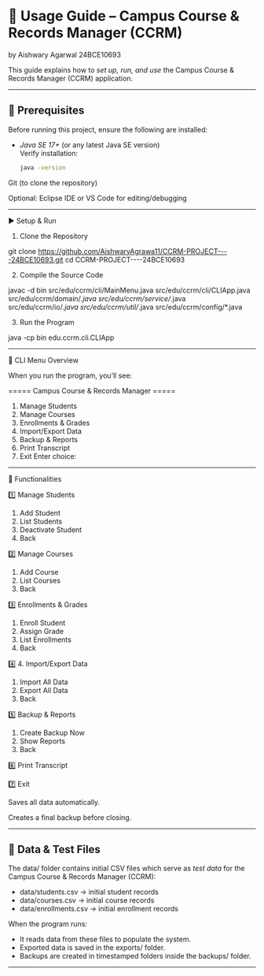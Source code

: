 # 📘 Usage Guide – Campus Course & Records Manager (CCRM)
by Aishwary Agarwal
24BCE10693

This guide explains how to *set up, run, and use* the Campus Course & Records Manager (CCRM) application.

---

## 🔧 Prerequisites

Before running this project, ensure the following are installed:

- *Java SE 17+* (or any latest Java SE version)  
  Verify installation:
  ```bash
  java -version

Git (to clone the repository)

Optional: Eclipse IDE or VS Code for editing/debugging



---

▶ Setup & Run

1. Clone the Repository

git clone https://github.com/AishwaryAgrawa11/CCRM-PROJECT----24BCE10693.git
cd CCRM-PROJECT----24BCE10693

2. Compile the Source Code

javac -d bin src/edu/ccrm/cli/MainMenu.java src/edu/ccrm/cli/CLIApp.java src/edu/ccrm/domain/*.java src/edu/ccrm/service/*.java src/edu/ccrm/io/*.java src/edu/ccrm/util/*.java src/edu/ccrm/config/*.java

3. Run the Program

java -cp bin edu.ccrm.cli.CLIApp

---

📑 CLI Menu Overview

When you run the program, you’ll see:

===== Campus Course & Records Manager =====
1. Manage Students
2. Manage Courses
3. Enrollments & Grades
4. Import/Export Data
5. Backup & Reports
6. Print Transcript
7. Exit
Enter choice:


---

🔹 Functionalities

1️⃣ Manage Students

1. Add Student
2. List Students
3. Deactivate Student
4. Back


2️⃣ Manage Courses

1. Add Course
2. List Courses
3. Back


3️⃣ Enrollments & Grades

1. Enroll Student
2. Assign Grade
3. List Enrollments
4. Back


4️⃣ 4. Import/Export Data

1. Import All Data
2. Export All Data
3. Back


5️⃣ Backup & Reports

1. Create Backup Now
2. Show Reports
3. Back


6️⃣ Print Transcript

7️⃣ Exit 

Saves all data automatically.

Creates a final backup before closing.

---
## 📂 Data & Test Files

The data/ folder contains initial CSV files which serve as *test data* for the Campus Course & Records Manager (CCRM):

- data/students.csv → initial student records  
- data/courses.csv → initial course records  
- data/enrollments.csv → initial enrollment records

When the program runs:  
- It reads data from these files to populate the system.  
- Exported data is saved in the exports/ folder.  
- Backups are created in timestamped folders inside the backups/ folder.  

---
